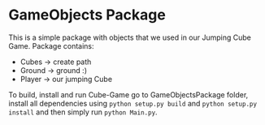# GameObjects Package

This is a simple package with objects that we used in our Jumping Cube Game.
Package contains:
* Cubes -> create path 
* Ground -> ground :)
* Player -> our jumping Cube

To build, install and run Cube-Game go to GameObjectsPackage folder, install all dependencies using ```python setup.py build``` and ```python setup.py install``` and then simply run ```python Main.py```.